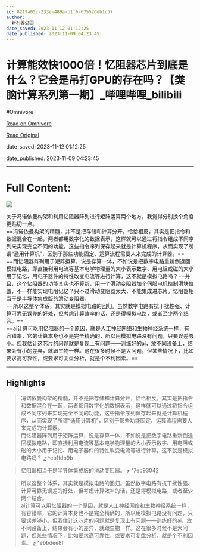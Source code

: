 ```yaml
---
id: 8219a65c-233e-489a-b1f6-675526eb1c57
author: |
  新石器公园
date_saved: 2023-11-12 01:12:25
date_published: 2023-11-09 04:23:45
---
```


# 计算能效快1000倍！忆阻器芯片到底是什么？它会是吊打GPU的存在吗？【类脑计算系列第一期】_哔哩哔哩_bilibili
#Omnivore

[Read on Omnivore](https://omnivore.app/me/1000-gpu-bilibili-18bc228f1ec)

[Read Original](https://www.bilibili.com/video/BV1nN411g7HC/?vd_source=4b9236bc35f06232dec347663e3069a6)

date_saved: 2023-11-12 01:12:25

date_published: 2023-11-09 04:23:45

--- 

# Full Content: 

![](https://proxy-prod.omnivore-image-cache.app/0x0,sxDzR4Jv6akvUX2uuzi2YJ_hLNi7xuC-bF7m8LVbKFms/https://i0.hdslb.com/bfs/face/06a07dad46ecb426e26e3340b3ae4e6f308066ea.jpg@160w_160h_1c_1s_!web-avatar-comment.avif) 

关于冯诺依曼构架和利用忆阻器阵列进行矩阵运算两个地方，我觉得分别换个角度更贴切一点。  
==冯诺依曼构架的精髓，并不是把存储和计算分开，恰恰相反，其实是把指令和数据混合在一起，两者都用数字化的数据表示，这样就可以通过将指令组成不同序列来实现完全不同的功能，这些指令序列保存起来就是计算机程序，从而实现了所谓“通用计算机”，区别于那些功能固定、运算流程需要人来完成的计算器。==  
==而忆阻器阵列用于矩阵运算，说是存算一体，不如说是把数字电路重新倒退回模拟电路，即直接利用电流等基本电学物理量的大小表示数字、用电阻或磁的大小用于记忆、用电子器件的特性改变电流等进行计算，这不就是模拟电路吗？==并且，这个忆阻器的功能其实也不算新，用一个滑动变阻器加个伺服电机控制滑块位置，不一样能实现电阻记忆？只不过滑动变阻器太大，不能集成进芯片。忆阻器相当于是半导体集成版的滑动变阻器。  
==所以这整个体系，其实就是模拟电路的回归。虽然数字电路有抗干扰性强、计算可靠无误差的好处，但考虑计算效率的话，还是得模拟电路，或者至少两个结合。==  
==ai计算可以用忆阻器的一个原因，就是人工神经网络和生物神经系统一样，有容错率，它的计算本身也不是完全精确的，所以用模拟电路没有问题，只要误差够小。但我估计这芯片的问题就是复现上有问题——训练好的ai，放不同设备上，结果会有小的差异，就跟生物一样。这在很多时候不是大问题，但某些情况下，比如要求高可靠性，或要求可复盘分析，就是个不利因素。==

---

## Highlights

> 冯诺依曼构架的精髓，并不是把存储和计算分开，恰恰相反，其实是把指令和数据混合在一起，两者都用数字化的数据表示，这样就可以通过将指令组成不同序列来实现完全不同的功能，这些指令序列保存起来就是计算机程序，从而实现了所谓“通用计算机”，区别于那些功能固定、运算流程需要人来完成的计算器。  
> 而忆阻器阵列用于矩阵运算，说是存算一体，不如说是把数字电路重新倒退回模拟电路，即直接利用电流等基本电学物理量的大小表示数字、用电阻或磁的大小用于记忆、用电子器件的特性改变电流等进行计算，这不就是模拟电路吗？ [⤴️](https://omnivore.app/me/1000-gpu-bilibili-18bc228f1ec#eb1fdb9b-e5f4-4492-98aa-eab8394177c7)  ^eb1fdb9b

> 忆阻器相当于是半导体集成版的滑动变阻器。 [⤴️](https://omnivore.app/me/1000-gpu-bilibili-18bc228f1ec#7ec93042-0a34-4112-8985-d66b16875ea2)  ^7ec93042

> 所以这整个体系，其实就是模拟电路的回归。虽然数字电路有抗干扰性强、计算可靠无误差的好处，但考虑计算效率的话，还是得模拟电路，或者至少两个结合。  
> ai计算可以用忆阻器的一个原因，就是人工神经网络和生物神经系统一样，有容错率，它的计算本身也不是完全精确的，所以用模拟电路没有问题，只要误差够小。但我估计这芯片的问题就是复现上有问题——训练好的ai，放不同设备上，结果会有小的差异，就跟生物一样。这在很多时候不是大问题，但某些情况下，比如要求高可靠性，或要求可复盘分析，就是个不利因素。 [⤴️](https://omnivore.app/me/1000-gpu-bilibili-18bc228f1ec#ebbdee8f-8805-48d6-98ca-c8998f4fad5c)  ^ebbdee8f

